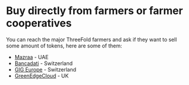 # Buy directly from farmers or farmer cooperatives

You can reach the major ThreeFold farmers and ask if they want to sell some amount of tokens, here are some of them: 
- [Mazraa](/how_to_buy/mazraa.md) - UAE
- [Bancadati](https://bancadati.farm/) - Switzerland
- [GIG Europe](https://www.gigeurope.tech/) - Switzerland
- [GreenEdgeCloud](https://www.greenedgecloud.com/) - UK

